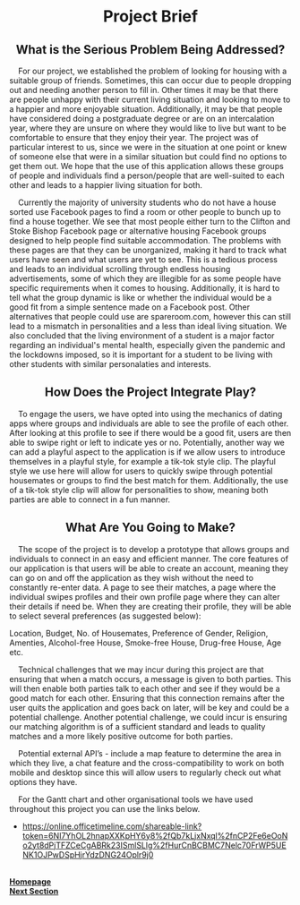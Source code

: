 <h1 align="center">Project Brief</h1>

<h2 align="center"> <b> What is the Serious Problem Being Addressed? </b> </h2>

<p>&nbsp;&nbsp;&nbsp;&nbsp;For our project, we established the problem of looking for housing with a suitable group of friends. Sometimes, this can occur due to people dropping out and needing another person to fill in. Other times it may be that there are people unhappy with their current living situation and looking to move to a happier and more enjoyable situation. Additionally, it may be that people have considered doing a postgraduate degree or are on an intercalation year, where they are unsure on where they would like to live but want to be comfortable to ensure that they enjoy their year. The project was of particular interest to us, since we were in the situation at one point or knew of someone else that were in a similar situation but could find no options to get them out. We hope that the use of this application allows these groups of people and individuals find a person/people that are well-suited to each other and leads to a happier living situation for both.</p>

<p>&nbsp;&nbsp;&nbsp;&nbsp;Currently the majority of university students who do not have a house sorted use Facebook pages to find a room or other people to bunch up to find a house together. We see that most people either turn to the Clifton and Stoke Bishop Facebook page or alternative housing Facebook groups designed to help people find suitable accommodation. The problems with these pages are that they can be unorganized, making it hard to track what users have seen and what users are yet to see. This is a tedious process and leads to an individual scrolling through endless housing advertisements, some of which they are illegible for as some people have specific requirements when it comes to housing. Additionally, it is hard to tell what the group dynamic is like or whether the individual would be a good fit from a simple sentence made on a Facebook post. Other alternatives that people could use are spareroom.com, however this can still lead to a mismatch in personalities and a less than ideal living situation. We also concluded that the living environment of a student is a major factor regarding an individual's mental health, especially given the pandemic and the lockdowns imposed, so it is important for a student to be living with other students with similar personalaties and interests.</p>

<h2 align="center"> <b> How Does the Project Integrate Play? </b> </h2>

<p>&nbsp;&nbsp;&nbsp;&nbsp;To engage the users, we have opted into using the mechanics of dating apps where groups and individuals are able to see the profile of each other. After looking at this profile to see if there would be a good fit, users are then able to swipe right or left to indicate yes or no. Potentially, another way we can add a playful aspect to the application is if we allow users to introduce themselves in a playful style, for example a tik-tok style clip. The playful style we use here will allow for users to quickly swipe through potential housemates or groups to find the best match for them. Additionally, the use of a tik-tok style clip will allow for personalities to show, meaning both parties are able to connect in a fun manner.</p>


<h2 align="center"> <b> What Are You Going to Make? </b> </h2>

<p>&nbsp;&nbsp;&nbsp;&nbsp;The scope of the project is to develop a prototype that allows groups and individuals to connect in an easy and efficient manner. The core features of our application is that users will be able to create an account, meaning they can go on and off the application as they wish without the need to constantly re-enter data. A page to see their matches, a page where the individual swipes profiles and their own profile page where they can alter their details if need be. When they are creating their profile, they will be able to select several preferences (as suggested below):

Location, Budget, No. of Housemates, Preference of Gender, Religion, Amenties, Alcohol-free House, Smoke-free House, Drug-free House, Age etc.

<p>&nbsp;&nbsp;&nbsp;&nbsp;Technical challenges that we may incur during this project are that ensuring that when a match occurs, a message is given to both parties. This will then enable both parties talk to each other and see if they would be a good match for each other. Ensuring that this connection remains after the user quits the application and goes back on later, will be key and could be a potential challenge. Another potential challenge, we could incur is ensuring our matching algorithm is of a sufficient standard and leads to quality matches and a more likely positive outcome for both parties.</p>

<p>&nbsp;&nbsp;&nbsp;&nbsp;Potential external API’s - include a map feature to determine the area in which they live, a chat feature and the cross-compatibility to work on both mobile and desktop since this will allow users to regularly check out what options they have.</p>

<p>&nbsp;&nbsp;&nbsp;&nbsp;For the Gantt chart and other organisational tools we have used throughout this project you can use the links below.</p>

- https://online.officetimeline.com/shareable-link?token=6NI7YhOL2hnapXXKpHY6y8%2fQb7kLjxNxql%2fnCP2Fe6eOoNo2yt8dPjTFZCeCgABRk23ISmlSLlg%2fHurCnBCBMC7Nelc70FrWP5UENK1OJPwDSpHjrYdzDNG24Oplr9j0


<br>
<a href="https://github.com/JaiRanchod/Desk-10-Software-Engineering-Group-Project">
<b>Homepage</b></a>
<br>
<a href="https://github.com/JaiRanchod/Desk-10-Software-Engineering-Group-Project/blob/main/Documentation%20Notes/Initial%20Ideas.md">
<b>Next Section</b></a>

